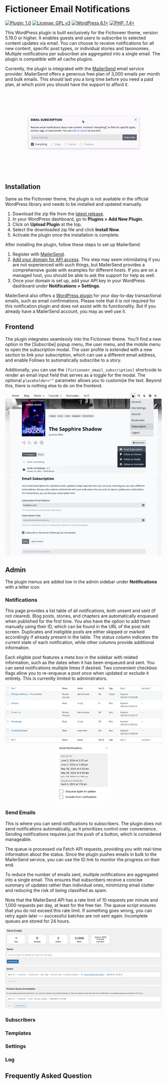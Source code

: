 # Fictioneer Email Notifications

<p>
  <a href="https://github.com/Tetrakern/fictioneer-email-notifications"><img alt="Plugin: 1.0" src="https://img.shields.io/badge/plugin-1.0-blue?style=flat" /></a>
  <a href="LICENSE.md"><img alt="License: GPL v3" src="https://img.shields.io/badge/license-GPL%20v3-blue?style=flat" /></a>
  <a href="https://wordpress.org/download/"><img alt="WordPress 6.1+" src="https://img.shields.io/badge/WordPress-%3E%3D6.1-blue?style=flat" /></a>
  <a href="https://www.php.net/"><img alt="PHP: 7.4+" src="https://img.shields.io/badge/php-%3E%3D7.4-blue?logoColor=white&style=flat" /></a>
</p>

This WordPress plugin is built exclusively for the Fictioneer theme, version 5.19.0 or higher. It enables guests and users to subscribe to selected content updates via email. You can choose to receive notifications for all new content, specific post types, or individual stories and taxonomies. Multiple notifications per subscriber are aggregated into a single email. The plugin is compatible with all cache plugins.

Currently, the plugin is integrated with the [MailerSend](https://www.mailersend.com/) email service provider. MailerSend offers a generous free plan of 3,000 emails per month and bulk emails. This should last you a long time before you need a paid plan, at which point you should have the support to afford it.

<p align="center">
  <img src="repo/assets/fcnen_modal_preview.gif?raw=true" alt="Modal Preview" />
</p>

## Installation

Same as the Fictioneer theme, the plugin is not available in the official WordPress library and needs to be installed and updated manually.

1. Download the zip file from the [latest release](https://github.com/Tetrakern/fictioneer-email-notifications/releases).
2. In your WordPress dashboard, go to **Plugins > Add New Plugin**.
3. Click on **Upload Plugin** at the top.
4. Select the downloaded zip file and click **Install Now**.
5. Activate the plugin once the installation is complete.

After installing the plugin, follow these steps to set up MailerSend:

1. Register with [MailerSend](https://www.mailersend.com/help/getting-started).
2. [Add your domain for API access](https://www.mailersend.com/help/how-to-verify-and-authenticate-a-sending-domain). This step may seem intimidating if you are not experienced with such things, but MailerSend provides a comprehensive guide with examples for different hosts. If you are on a managed host, you should be able to ask the support for help as well.
3. Once your domain is set up, add your API key in your WordPress dashboard under **Notifications > Settings**.

MailerSend also offers a [WordPress plugin](https://www.mailersend.com/integrations/official-smtp-plugin) for your day-to-day transactional emails, such as email confirmations. Please note that it is not required for this notification plugin and does not assist with its functionality. But if you already have a MailerSend account, you may as well use it.

## Frontend

The plugin integrates seamlessly into the Fictioneer theme. You’ll find a new option in the \[Subscribe] popup menu, the user menu, and the mobile menu to open the subscription modal. The user profile is extended with a new section to link your subscription, which can use a different email address, and enable Follows to automatically subscribe to a story.

Additionally, you can use the `[fictioneer_email_subscription]` shortcode to render an email input field that serves as a toggle for the modal. The optional `placeholder=""` parameter allows you to customize the text. Beyond this, there is nothing else to do on the frontend.

![User Menu Entry](repo/assets/frontend_2.png?raw=true)
![Subscribe Button](repo/assets/frontend_1.png?raw=true)
![Profile Section](repo/assets/frontend_3.png?raw=true)
![Shortcode](repo/assets/shortcode.png?raw=true)

## Admin

The plugin menus are added low in the admin sidebar under **Notifications** with a letter icon.

### Notifications

This page provides a list table of all notifications, both unsent and sent (if not cleared). Blog posts, stories, and chapters are automatically enqueued when published for the first time. You also have the option to add them manually using their ID, which can be found in the URL of the post edit screen. Duplicates and ineligible posts are either skipped or marked accordingly if already present in the table. The status column indicates the current state of each notification, while other columns provide additional information.

Each eligible post features a meta box in the sidebar with related information, such as the dates when it has been enqueued and sent. You can send notifications multiple times if desired. Two convenient checkbox flags allow you to re-enqueue a post once when updated or exclude it entirely. This is currently limited to administrators.

<p align="center">
  <img src="repo/assets/notifications_table.png?raw=true" height="185" alt="List Table" />
  <img src="repo/assets/meta_box.png?raw=true" height="185" alt="Meta Box" />
</p>

### Send Emails

This is where you can send notifications to subscribers. The plugin does not send notifications automatically, as it prioritizes control over convenience. Sending notifications requires just the push of a button, which is considered manageable.

The queue is processed via Fetch API requests, providing you with real-time information about the status. Since the plugin pushes emails in bulk to the MailerSend service, you can use the ID link to monitor the progress on their end.

To reduce the number of emails sent, multiple notifications are aggregated into a single email. This ensures that subscribers receive a concise summary of updates rather than individual ones, minimizing email clutter and reducing the risk of being classified as spam.

Note that the MailerSend API has a rate limit of 10 requests per minute and 1,000 requests per day, at least for the free tier. The queue script ensures that you do not exceed this rate limit. If something goes wrong, you can retry again later — successful batches are not sent again. Incomplete queues are stored for 24 hours.

![Start New Queue](repo/assets/queue_1.png?raw=true)
![Processed Queue](repo/assets/queue_2.png?raw=true)
![Retry Queue](repo/assets/queue_3.png?raw=true)

### Subscribers

### Templates

### Settings

### Log

## Frequently Asked Question
